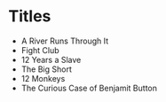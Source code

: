 # Titles

- A River Runs Through It
- Fight Club
- 12 Years a Slave
- The Big Short
- 12 Monkeys
- The Curious Case of Benjamit Button
